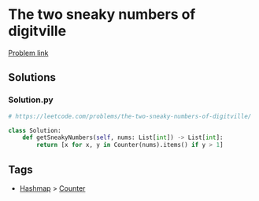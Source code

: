 # The two sneaky numbers of digitville

[Problem link](https://leetcode.com/problems/the-two-sneaky-numbers-of-digitville/)

## Solutions


### Solution.py
```py
# https://leetcode.com/problems/the-two-sneaky-numbers-of-digitville/

class Solution:
    def getSneakyNumbers(self, nums: List[int]) -> List[int]:
        return [x for x, y in Counter(nums).items() if y > 1]
```
## Tags

* [Hashmap](/Collections/hashmap.md#hashmap) > [Counter](/Collections/hashmap.md#counter)
